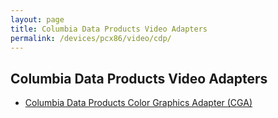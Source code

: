 ```yaml
---
layout: page
title: Columbia Data Products Video Adapters
permalink: /devices/pcx86/video/cdp/
---
```


Columbia Data Products Video Adapters
-------------------------------------

* [Columbia Data Products Color Graphics Adapter (CGA)](cga/)
